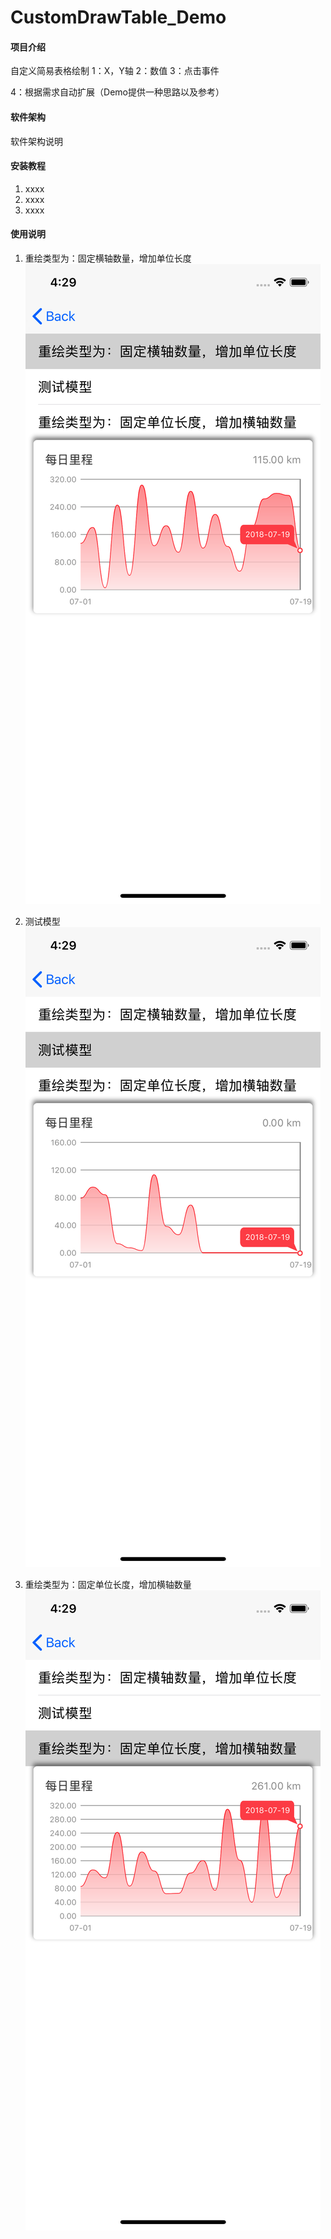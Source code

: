 # CustomDrawTable_Demo

#### 项目介绍
自定义简易表格绘制
1：X，Y轴
2：数值
3：点击事件

4：根据需求自动扩展（Demo提供一种思路以及参考）

#### 软件架构
软件架构说明


#### 安装教程

1. xxxx
2. xxxx
3. xxxx

#### 使用说明

1. 重绘类型为：固定横轴数量，增加单位长度
![image](https://github.com/XiangHongJiang/CustomDrawTable_Demo/blob/master/CustomDrawTable_Demo/Pic/Simulator%20Screen%20Shot%20-%20iPhone%20X%20-%202018-07-19%20at%2016.29.33.png?raw=true)
2. 测试模型
![image](https://github.com/XiangHongJiang/CustomDrawTable_Demo/blob/master/CustomDrawTable_Demo/Pic/Simulator%20Screen%20Shot%20-%20iPhone%20X%20-%202018-07-19%20at%2016.29.35.png?raw=true)

3. 重绘类型为：固定单位长度，增加横轴数量
![image](https://github.com/XiangHongJiang/CustomDrawTable_Demo/blob/master/CustomDrawTable_Demo/Pic/Simulator%20Screen%20Shot%20-%20iPhone%20X%20-%202018-07-19%20at%2016.29.37.png?raw=true)






